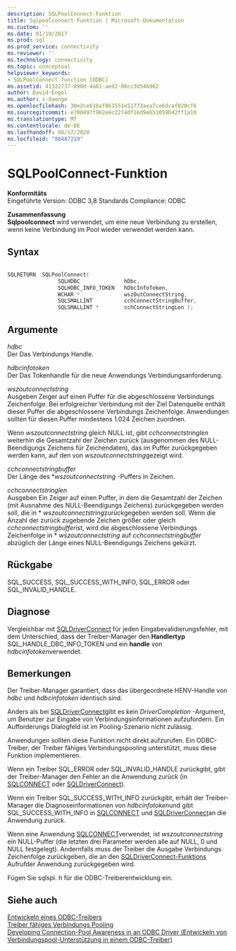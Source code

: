 ```yaml
---
description: SQLPoolConnect-Funktion
title: Sqlpoolconnect-Funktion | Microsoft-Dokumentation
ms.custom: ''
ms.date: 01/19/2017
ms.prod: sql
ms.prod_service: connectivity
ms.reviewer: ''
ms.technology: connectivity
ms.topic: conceptual
helpviewer_keywords:
- SQLPoolConnect function [ODBC]
ms.assetid: 41322737-890d-4a81-aed2-06cc3d546962
author: David-Engel
ms.author: v-daenge
ms.openlocfilehash: 30e2ce61baf861551e51773aea7ce6dcaf020cf6
ms.sourcegitcommit: e700497f962e4c2274df16d9e651059b42ff1a10
ms.translationtype: MT
ms.contentlocale: de-DE
ms.lasthandoff: 08/17/2020
ms.locfileid: "88487219"
---
```

# <a name="sqlpoolconnect-function"></a>SQLPoolConnect-Funktion
**Konformitäts**  
 Eingeführte Version: ODBC 3,8 Standards Compliance: ODBC  
  
 **Zusammenfassung**  
 **Sqlpoolconnect** wird verwendet, um eine neue Verbindung zu erstellen, wenn keine Verbindung im Pool wieder verwendet werden kann.  
  
## <a name="syntax"></a>Syntax  
  
```cpp
  
SQLRETURN  SQLPoolConnect(  
                SQLHDBC              hDbc,  
                SQLHDBC_INFO_TOKEN   hDbcInfoToken,  
                WCHAR *              wszOutConnectString,  
                SQLSMALLINT          cchConnectStringBuffer,  
                SQLSMALLINT *        cchConnectStringLen );  
```  
  
## <a name="arguments"></a>Argumente  
 *hdbc*  
 Der Das Verbindungs Handle.  
  
 *hdbcinfotoken*  
 Der Das Tokenhandle für die neue Anwendungs Verbindungsanforderung.  
  
 *wszoutconnectstring*  
 Ausgeben Zeiger auf einen Puffer für die abgeschlossene Verbindungs Zeichenfolge. Bei erfolgreicher Verbindung mit der Ziel Datenquelle enthält dieser Puffer die abgeschlossene Verbindungs Zeichenfolge. Anwendungen sollten für diesen Puffer mindestens 1.024 Zeichen zuordnen.  
  
 Wenn *wszoutconnectstring* gleich NULL ist, gibt *cchconnectstringlen* weiterhin die Gesamtzahl der Zeichen zurück (ausgenommen des NULL-Beendigungs Zeichens für Zeichendaten), das im Puffer zurückgegeben werden kann, auf den von *wszoutconnectstring*gezeigt wird.  
  
 *cchconnectstringbuffer*  
 Der Länge des **wszoutconnectstring* -Puffers in Zeichen.  
  
 *cchconnectstringlen*  
 Ausgeben Ein Zeiger auf einen Puffer, in dem die Gesamtzahl der Zeichen (mit Ausnahme des NULL-Beendigungs Zeichens) zurückgegeben werden soll, die in \* *wszoutconnectstring*zurückgegeben werden soll. Wenn die Anzahl der zurück zugebende Zeichen größer oder gleich *cchconnectstringbuffer*ist, wird die abgeschlossene Verbindungs Zeichenfolge in \* *wszoutconnectstring* auf *cchconnectstringbuffer* abzüglich der Länge eines NULL-Beendigungs Zeichens gekürzt.  
  
## <a name="returns"></a>Rückgabe  
 SQL_SUCCESS, SQL_SUCCESS_WITH_INFO, SQL_ERROR oder SQL_INVALID_HANDLE.  
  
## <a name="diagnostics"></a>Diagnose  
 Vergleichbar mit [SQLDriverConnect](../../../odbc/reference/syntax/sqldriverconnect-function.md) für jeden Eingabevalidierungsfehler, mit dem Unterschied, dass der Treiber-Manager den **Handlertyp** SQL_HANDLE_DBC_INFO_TOKEN und ein **handle** von *hdbcinfotoken*verwendet.  
  
## <a name="remarks"></a>Bemerkungen  
 Der Treiber-Manager garantiert, dass das übergeordnete HENV-Handle von *hdbc* und *hdbcinfotoken* identisch sind.  
  
 Anders als bei [SQLDriverConnect](../../../odbc/reference/syntax/sqldriverconnect-function.md)gibt es kein *DriverCompletion* -Argument, um Benutzer zur Eingabe von Verbindungsinformationen aufzufordern. Ein Aufforderungs Dialogfeld ist im Pooling-Szenario nicht zulässig.  
  
 Anwendungen sollten diese Funktion nicht direkt aufzurufen. Ein ODBC-Treiber, der Treiber fähiges Verbindungspooling unterstützt, muss diese Funktion implementieren.  
  
 Wenn ein Treiber SQL_ERROR oder SQL_INVALID_HANDLE zurückgibt, gibt der Treiber-Manager den Fehler an die Anwendung zurück (in [SQLCONNECT](../../../odbc/reference/syntax/sqlconnect-function.md) oder [SQLDriverConnect](../../../odbc/reference/syntax/sqldriverconnect-function.md)).  
  
 Wenn ein Treiber SQL_SUCCESS_WITH_INFO zurückgibt, erhält der Treiber-Manager die Diagnoseinformationen von *hdbcinfotoken*und gibt SQL_SUCCESS_WITH_INFO in [SQLCONNECT](../../../odbc/reference/syntax/sqlconnect-function.md) und [SQLDriverConnect](../../../odbc/reference/syntax/sqldriverconnect-function.md)an die Anwendung zurück.  
  
 Wenn eine Anwendung [SQLCONNECT](../../../odbc/reference/syntax/sqlconnect-function.md)verwendet, ist *wszoutconnectstring* ein NULL-Puffer (die letzten drei Parameter werden alle auf NULL, 0 und NULL festgelegt). Andernfalls muss der Treiber die Ausgabe Verbindungs Zeichenfolge zurückgeben, die an den [SQLDriverConnect-Funktions](../../../odbc/reference/syntax/sqldriverconnect-function.md) Aufrufder Anwendung zurückgegeben wird.  
  
 Fügen Sie sqlspi. h für die ODBC-Treiberentwicklung ein.  
  
## <a name="see-also"></a>Siehe auch  
 [Entwickeln eines ODBC-Treibers](../../../odbc/reference/develop-driver/developing-an-odbc-driver.md)   
 [Treiber fähiges Verbindungs Pooling](../../../odbc/reference/develop-app/driver-aware-connection-pooling.md)   
 [Developing Connection-Pool Awareness in an ODBC Driver (Entwickeln von Verbindungspool-Unterstützung in einem ODBC-Treiber)](../../../odbc/reference/develop-driver/developing-connection-pool-awareness-in-an-odbc-driver.md)
